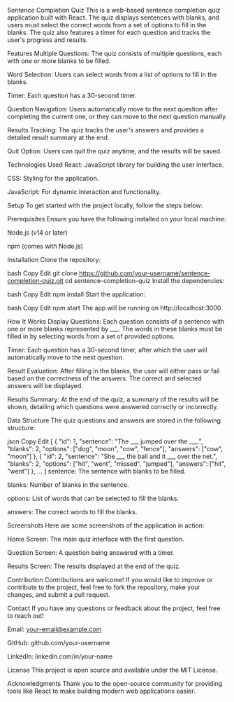 Sentence Completion Quiz
This is a web-based sentence completion quiz application built with React. The quiz displays sentences with blanks, and users must select the correct words from a set of options to fill in the blanks. The quiz also features a timer for each question and tracks the user's progress and results.

Features
Multiple Questions: The quiz consists of multiple questions, each with one or more blanks to be filled.

Word Selection: Users can select words from a list of options to fill in the blanks.

Timer: Each question has a 30-second timer.

Question Navigation: Users automatically move to the next question after completing the current one, or they can move to the next question manually.

Results Tracking: The quiz tracks the user's answers and provides a detailed result summary at the end.

Quit Option: Users can quit the quiz anytime, and the results will be saved.

Technologies Used
React: JavaScript library for building the user interface.

CSS: Styling for the application.

JavaScript: For dynamic interaction and functionality.

Setup
To get started with the project locally, follow the steps below:

Prerequisites
Ensure you have the following installed on your local machine:

Node.js (v14 or later)

npm (comes with Node.js)

Installation
Clone the repository:

bash
Copy
Edit
git clone https://github.com/your-username/sentence-completion-quiz.git
cd sentence-completion-quiz
Install the dependencies:

bash
Copy
Edit
npm install
Start the application:

bash
Copy
Edit
npm start
The app will be running on http://localhost:3000.

How It Works
Display Questions: Each question consists of a sentence with one or more blanks represented by ___. The words in these blanks must be filled in by selecting words from a set of provided options.

Timer: Each question has a 30-second timer, after which the user will automatically move to the next question.

Result Evaluation: After filling in the blanks, the user will either pass or fail based on the correctness of the answers. The correct and selected answers will be displayed.

Results Summary: At the end of the quiz, a summary of the results will be shown, detailing which questions were answered correctly or incorrectly.

Data Structure
The quiz questions and answers are stored in the following structure:

json
Copy
Edit
[
  {
    "id": 1,
    "sentence": "The ___ jumped over the ___.",
    "blanks": 2,
    "options": ["dog", "moon", "cow", "fence"],
    "answers": ["cow", "moon"]
  },
  {
    "id": 2,
    "sentence": "She ___ the ball and it ___ over the net.",
    "blanks": 2,
    "options": ["hit", "went", "missed", "jumped"],
    "answers": ["hit", "went"]
  },
  ...
]
sentence: The sentence with blanks to be filled.

blanks: Number of blanks in the sentence.

options: List of words that can be selected to fill the blanks.

answers: The correct words to fill the blanks.

Screenshots
Here are some screenshots of the application in action:

Home Screen: The main quiz interface with the first question.

Question Screen: A question being answered with a timer.

Results Screen: The results displayed at the end of the quiz.

Contribution
Contributions are welcome! If you would like to improve or contribute to the project, feel free to fork the repository, make your changes, and submit a pull request.

Contact
If you have any questions or feedback about the project, feel free to reach out!

Email: your-email@example.com

GitHub: github.com/your-username

LinkedIn: linkedin.com/in/your-name

License
This project is open source and available under the MIT License.

Acknowledgments
Thank you to the open-source community for providing tools like React to make building modern web applications easier.
